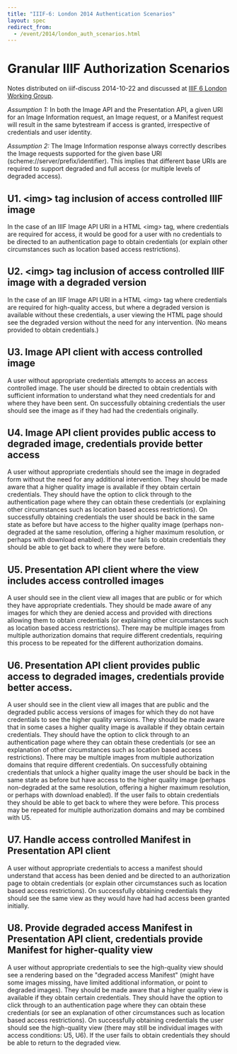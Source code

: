 ```yaml
---
title: "IIIF-6: London 2014 Authentication Scenarios"
layout: spec
redirect_from:
  - /event/2014/london_auth_scenarios.html
---
```

# Granular IIIF Authorization Scenarios

Notes distributed on iiif-discuss 2014-10-22 and discussed at [IIIF 6 London Working Group](/event/2014/london_notes/).

*Assumption 1:* In both the Image API and the Presentation API, a given URI for an Image Information request, an Image request, or a Manifest request will result in the same bytestream if access is granted, irrespective of credentials and user identity.

*Assumption 2:* The Image Information response always correctly describes the Image requests supported for the given base URI (scheme://server/prefix/identifier). This implies that different base URIs are required to support degraded and full access (or multiple levels of degraded access).

## U1. \<img\> tag inclusion of access controlled IIIF image

In the case of an IIIF Image API URI in a HTML \<img\> tag, where credentials are required for access, it would be good for a user with no credentials to be directed to an authentication page to obtain credentials (or explain other circumstances such as location based access restrictions).

## U2. \<img\> tag inclusion of access controlled IIIF image with a degraded version

In the case of an IIIF Image API URI in a HTML \<img\> tag where credentials are required for high-quality access, but where a degraded version is available without these credentials, a user viewing the HTML page should see the degraded version without the need for any intervention. (No means provided to obtain credentials.)

## U3. Image API client with access controlled image

A user without appropriate credentials attempts to access an access controlled image. The user should be directed to obtain credentials with sufficient information to understand what they need credentials for and where they have been sent. On successfully obtaining credentials the user should see the image as if they had had the credentials originally.

## U4. Image API client provides public access to degraded image, credentials provide better access

A user without appropriate credentials should see the image in degraded form without the need for any additional intervention. They should be made aware that a higher quality image is available if they obtain certain credentials. They should have the option to click through to the authentication page where they can obtain these credentials (or explaining other circumstances such as location based access restrictions). On successfully obtaining credentials the user should be back in the same state as before but have access to the higher quality image (perhaps non-degraded at the same resolution, offering a higher maximum resolution, or perhaps with download enabled). If the user fails to obtain credentials they should be able to get back to where they were before.

## U5. Presentation API client where the view includes access controlled images

A user should see in the client view all images that are public or for which they have appropriate credentials. They should be made aware of any images for which they are denied access and provided with directions allowing them to obtain credentials (or explaining other circumstances such as location based access restrictions). There may be multiple images from multiple authorization domains that require different credentials, requiring this process to be repeated for the different authorization domains.

## U6. Presentation API client provides public access to degraded images, credentials provide better access.

A user should see in the client view all images that are public and the degraded public access versions of images for which they do not have credentials to see the higher quality versions. They should be made aware that in some cases a higher quality image is available if they obtain certain credentials. They should have the option to click through to an authentication page where they can obtain these credentials (or see an explanation of other circumstances such as location based access restrictions). There may be multiple images from multiple authorization domains that require different credentials. On successfully obtaining credentials that unlock a higher quality image the user should be back in the same state as before but have access to the higher quality image (perhaps non-degraded at the same resolution, offering a higher maximum resolution, or perhaps with download enabled). If the user fails to obtain credentials they should be able to get back to where they were before. This process may be repeated for multiple authorization domains and may be combined with U5.

## U7. Handle access controlled Manifest in Presentation API client

A user without appropriate credentials to access a manifest should understand that access has been denied and be directed to an authorization page to obtain credentials (or explain other circumstances such as location based access restrictions). On successfully obtaining credentials they should see the same view as they would have had had access been granted initially.

## U8. Provide degraded access Manifest in Presentation API client, credentials provide Manifest for higher-quality view

A user without appropriate credentials to see the high-quality view should see a rendering based on the "degraded access Manifest" (might have some images missing, have limited additional information, or point to degraded images). They should be made aware that a higher quality view is available if they obtain certain credentials. They should have the option to click through to an authentication page where they can obtain these credentials (or see an explanation of other circumstances such as location based access restrictions). On successfully obtaining credentials the user should see the high-quality view (there may still be individual images with access conditions: U5, U6). If the user fails to obtain credentials they should be able to return to the degraded view.
